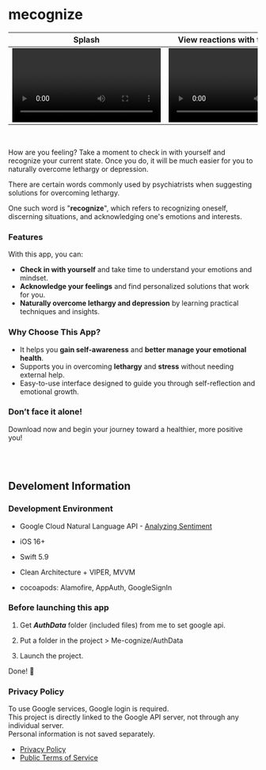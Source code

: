 # mecognize

| Splash | View reactions with the keyboard | Send and response of data |
| ------------- | ------------- | ------------- | 
| <video src="https://github.com/decaf-hailey/mecognize/assets/124033750/25f63c4f-3578-4c2a-ae70-2e25109a0e3c">  | <video src="https://github.com/decaf-hailey/mecognize/assets/124033750/8ee22512-0b4b-4bfe-91c4-5180fdd4ea24">| <video src="https://github.com/decaf-hailey/mecognize/assets/124033750/698a14b8-5910-4332-bed8-df0551905f02"> |

<br>

How are you feeling? Take a moment to check in with yourself and recognize your current state. Once you do, it will be much easier for you to naturally overcome lethargy or depression.

There are certain words commonly used by psychiatrists when suggesting solutions for overcoming lethargy.

One such word is "**recognize**", which refers to recognizing oneself, discerning situations, and acknowledging one's emotions and interests.


### Features

With this app, you can:

- **Check in with yourself** and take time to understand your emotions and mindset.
- **Acknowledge your feelings** and find personalized solutions that work for you.
- **Naturally overcome lethargy and depression** by learning practical techniques and insights.

### Why Choose This App?

- It helps you **gain self-awareness** and **better manage your emotional health**.
- Supports you in overcoming **lethargy** and **stress** without needing external help.
- Easy-to-use interface designed to guide you through self-reflection and emotional growth.

### Don’t face it alone!

Download now and begin your journey toward a healthier, more positive you!

<br><br>

## Develoment Information

### Development Environment 

- Google Cloud Natural Language API - [Analyzing Sentiment](https://cloud.google.com/natural-language/docs/analyzing-sentiment)

- iOS 16+
- Swift 5.9
- Clean Architecture + VIPER, MVVM
- cocoapods: Alamofire, AppAuth, GoogleSignIn

### Before launching this app

1. Get _**AuthData**_ folder (included files) from me to set google api.

2. Put a folder in the project > Me-cognize/AuthData

3. Launch the project.

Done! 🙌

### Privacy Policy

To use Google services, Google login is required.<br>
This project is directly linked to the Google API server, not through any individual server.<br>
Personal information is not saved separately.<br>
- [Privacy Policy](https://me-cognize-policy.s3.us-east-1.amazonaws.com/privacy_policy.html) <br>
- [Public Terms of Service](https://me-cognize-policy.s3.us-east-1.amazonaws.com/public_terms_of_service.html)

